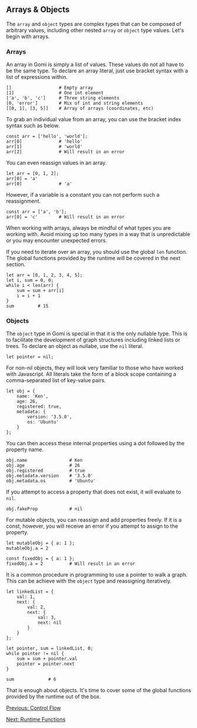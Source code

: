## Arrays & Objects

The `array` and `object` types are complex types that can be composed of arbitrary values, including other nested `array` or `object` type values. Let's begin with arrays.

### Arrays

An array in Gomi is simply a list of values. These values do not all have to be the same type. To declare an array literal, just use bracket syntax with a list of expressions within.

```
[]                  # Empty array
[1]                 # One int element
['a', 'b', 'c']     # Three string elements
[0, 'error']        # Mix of int and string elements
[[0, 1], [3, 5]]    # Array of arrays (coordinates, etc)
```
To grab an individual value from an array, you can use the bracket index syntax such as below.
```
const arr = ['hello', 'world'];
arr[0]              # 'hello'
arr[1]              # 'world'
arr[2]              # Will result in an error
```
You can even reassign values in an array.
```
let arr = [0, 1, 2];
arr[0] = 'a'
arr[0]              # 'a'
```
However, if a variable is a constant you can not perform such a reassignment.
```
const arr = ['a', 'b'];
arr[0] = 'c'        # Will result in an error
```
When working with arrays, always be mindful of what types you are working with. Avoid mixing up too many types in a way that is unpredictable or you may encounter unexpected errors.

If you need to iterate over an array, you should use the global `len` function. The global functions provided by the runtime will be covered in the next section.

```
let arr = [0, 1, 2, 3, 4, 5];
let i, sum = 0, 0;
while i < len(arr) {
    sum = sum + arr[i]
    i = i + 1
}
sum         # 15
```

### Objects

The `object` type in Gomi is special in that it is the only nullable type. This is to facilitate the development of graph structures including linked lists or trees. To declare an object as nullabe, use the `nil` literal.
```
let pointer = nil;
```
For non-nil objects, they will look very familiar to those who have worked with Javascript. All literals take the form of a block scope containing a comma-separated list of key-value pairs.
```
let obj = {
    name: 'Ken',
    age: 26,
    registered: true,
    metadata: {
        version: '3.5.0',
        os: 'Ubuntu'
    }
};
```
You can then access these internal properties using a dot followed by the property name.
```
obj.name                # Ken
obj.age                 # 26
obj.registered          # true
obj.metadata.version    # '3.5.0'
obj.metadata.os         # 'Ubuntu'
```
If you attempt to access a property that does not exist, it will evaluate to `nil`.
```
obj.fakeProp            # nil
```
For mutable objects, you can reassign and add properties freely. If it is a const, however, you will receive an error if you attempt to assign to the property.
```
let mutableObj = { a: 1 };
mutableObj.a = 2

const fixedObj = { a: 1 };
fixedObj.a = 2          # Will result in an error
```
It is a common procedure in programming to use a pointer to walk a graph. This can be achieve with the `object` type and reassigning iteratively.
```
let linkedList = {
    val: 1,
    next: {
        val: 2,
        next: {
            val: 3,
            next: nil
        }
    }
};

let pointer, sum = linkedList, 0;
while pointer != nil {
    sum = sum + pointer.val
    pointer = pointer.next
}

sum             # 6
```
That is enough about objects. It's time to cover some of the global functions provided by the runtime out of the box.

[Previous: Control Flow](./control-flow.md)

[Next: Runtime Functions](./runtime-functions.md)